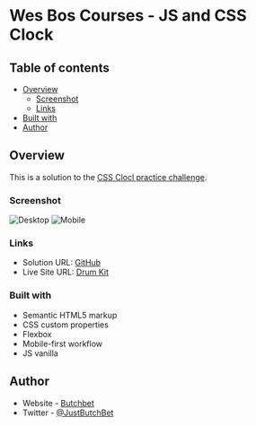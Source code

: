 # Wes Bos Courses - JS and CSS Clock

## Table of contents

- [Overview](#overview)
  - [Screenshot](#screenshot)
  - [Links](#links)
- [Built with](#built-with)
- [Author](#author)


## Overview
This is a solution to the [CSS Clocl practice challenge]().

### Screenshot
![Desktop]()
![Mobile]()

### Links
- Solution URL: [GitHub](https://github.com/ButchBet/JS-and-CSS-Clock)
- Live Site URL: [Drum Kit]()

### Built with
- Semantic HTML5 markup
- CSS custom properties
- Flexbox
- Mobile-first workflow
- JS vanilla

## Author
- Website - [Butchbet](none)
- Twitter - [@JustButchBet](https://twitter.com/JustButchBet)